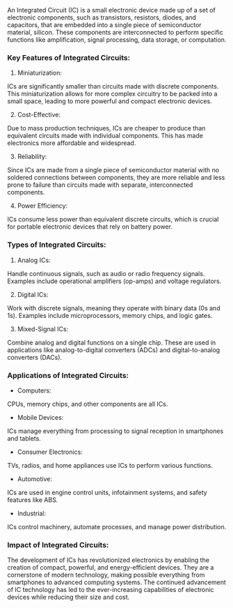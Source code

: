 An Integrated Circuit (IC) is a small electronic device made up of a set of electronic components, such as transistors, resistors, diodes, and capacitors, that are embedded into a single piece of semiconductor material,  silicon. These components are interconnected to perform specific functions like amplification, signal processing, data storage, or computation.

### Key Features of Integrated Circuits:

1. Miniaturization:

ICs are significantly smaller than circuits made with discrete components. This miniaturization allows for more complex circuitry to be packed into a small space, leading to more powerful and compact electronic devices.

2. Cost-Effective:

Due to mass production techniques, ICs are cheaper to produce than equivalent circuits made with individual components. This has made electronics more affordable and widespread.

3. Reliability:

Since ICs are made from a single piece of semiconductor material with no soldered connections between components, they are more reliable and less prone to failure than circuits made with separate, interconnected components.

4. Power Efficiency:

ICs consume less power than equivalent discrete circuits, which is crucial for portable electronic devices that rely on battery power.

### Types of Integrated Circuits:

1. Analog ICs:

Handle continuous signals, such as audio or radio frequency signals. Examples include operational amplifiers (op-amps) and voltage regulators.

2. Digital ICs:

Work with discrete signals, meaning they operate with binary data (0s and 1s). Examples include microprocessors, memory chips, and logic gates.

3. Mixed-Signal ICs:

Combine analog and digital functions on a single chip. These are used in applications like analog-to-digital converters (ADCs) and digital-to-analog converters (DACs).

### Applications of Integrated Circuits:

- Computers: 

CPUs, memory chips, and other components are all ICs.

- Mobile Devices: 

ICs manage everything from processing to signal reception in smartphones and tablets.

- Consumer Electronics: 

TVs, radios, and home appliances use ICs to perform various functions.

- Automotive: 

ICs are used in engine control units, infotainment systems, and safety features like ABS.

- Industrial: 

ICs control machinery, automate processes, and manage power distribution.

### Impact of Integrated Circuits:

The development of ICs has revolutionized electronics by enabling the creation of compact, powerful, and energy-efficient devices. They are a cornerstone of modern technology, making possible everything from smartphones to advanced computing systems. The continued advancement of IC technology has led to the ever-increasing capabilities of electronic devices while reducing their size and cost.
